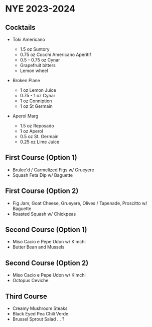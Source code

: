 # NYE 2023-2024

## Cocktails

* Toki Americano
  * 1.5 oz Suntory
  * 0.75 oz Cocchi Americano Aperitif
  * 0.5 - 0.75 oz Cynar
  * Grapefruit bitters
  * Lemon wheel

* Broken Plane
  * 1 oz Lemon Juice
  * 0.75 - 1 oz Cynar
  * 1 oz Conniption
  * 1 oz St Germain

* Aperol Marg
  * 1.5 oz Reposado
  * 1 oz Aperol
  * 0.5 oz St. Germain
  * 0.25 oz Lime Juice


## First Course (Option 1)

* Brulee'd / Carmelized Figs w/ Grueyere
* Squash Feta Dip w/ Baguette

## First Course (Option 2)

* Fig Jam, Goat Cheese, Grueyere, Olives / Tapenade, Proscitto w/ Baguette
* Roasted Squash w/ Chickpeas

## Second Course (Option 1)

* Miso Cacio e Pepe Udon w/ Kimchi
* Butter Bean and Mussels

## Second Course (Option 2)

* Miso Cacio e Pepe Udon w/ Kimchi
* Octopus Ceviche

## Third Course

* Creamy Mushroom Steaks
* Black Eyed Pea Chili Verde
* Brussel Sprout Salad ... ?